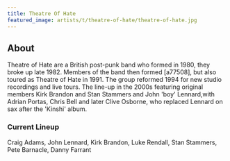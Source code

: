 ```yaml
---
title: Theatre Of Hate
featured_image: artists/t/theatre-of-hate/theatre-of-hate.jpg
---
```

## About

Theatre of Hate are a British post-punk band who formed in 1980, they broke up late 1982. Members of the band then formed [a77508], but also toured as Theatre of Hate in 1991. The group reformed 1994 for new studio recordings and live tours. The line-up in the 2000s featuring original members Kirk Brandon and Stan Stammers and John 'boy' Lennard,with Adrian Portas, Chris Bell and later Clive Osborne, who replaced Lennard on sax after the 'Kinshi' album.

### Current Lineup

Craig Adams, John Lennard, Kirk Brandon, Luke Rendall, Stan Stammers, Pete Barnacle, Danny Farrant

